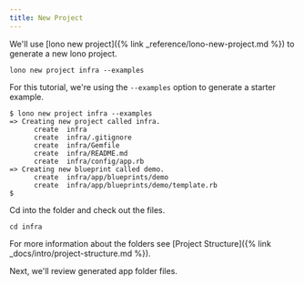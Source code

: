 ```yaml
---
title: New Project
---
```


We'll use [lono new project]({% link _reference/lono-new-project.md %}) to generate a new lono project.

    lono new project infra --examples

For this tutorial, we're using the `--examples` option to generate a starter example.

    $ lono new project infra --examples
    => Creating new project called infra.
          create  infra
          create  infra/.gitignore
          create  infra/Gemfile
          create  infra/README.md
          create  infra/config/app.rb
    => Creating new blueprint called demo.
          create  infra/app/blueprints/demo
          create  infra/app/blueprints/demo/template.rb
    $

Cd into the folder and check out the files.

    cd infra

For more information about the folders see [Project Structure]({% link _docs/intro/project-structure.md %}).

Next, we'll review generated app folder files.
